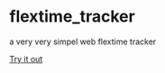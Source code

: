 # flextime_tracker
a very very  simpel web flextime tracker 

[Try it out](https://gztool.jonathanwirz.com)
